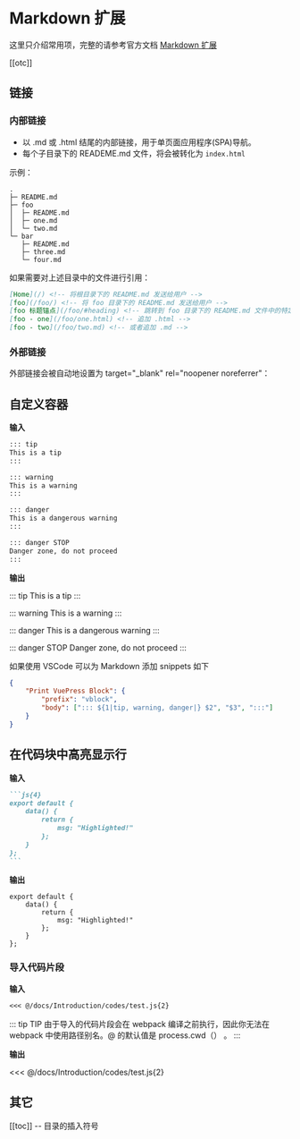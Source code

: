 # Markdown 扩展

这里只介绍常用项，完整的请参考官方文档 [Markdown 扩展](https://www.vuepress.cn/guide/markdown.html#%E6%A0%87%E9%A2%98%E9%94%9A%E7%82%B9-header-anchors)

[[otc]]

## 链接

### 内部链接

-   以 .md 或 .html 结尾的内部链接，用于单页面应用程序(SPA)导航。
-   每个子目录下的 READEME.md 文件，将会被转化为 `index.html`

示例：

```shell
.
├─ README.md
├─ foo
│  ├─ README.md
│  ├─ one.md
│  └─ two.md
└─ bar
   ├─ README.md
   ├─ three.md
   └─ four.md
```

如果需要对上述目录中的文件进行引用：

```md
[Home](/) <!-- 将根目录下的 README.md 发送给用户 -->
[foo](/foo/) <!-- 将 foo 目录下的 README.md 发送给用户 -->
[foo 标题锚点](/foo/#heading) <!-- 跳转到 foo 目录下的 README.md 文件中的特定锚点位置 -->
[foo - one](/foo/one.html) <!-- 追加 .html -->
[foo - two](/foo/two.md) <!-- 或者追加 .md -->
```

### 外部链接

外部链接会被自动地设置为 target="\_blank" rel="noopener noreferrer"：

## 自定义容器

**输入**

```md
::: tip
This is a tip
:::

::: warning
This is a warning
:::

::: danger
This is a dangerous warning
:::

::: danger STOP
Danger zone, do not proceed
:::
```

**输出**

::: tip
This is a tip
:::

::: warning
This is a warning
:::

::: danger
This is a dangerous warning
:::

::: danger STOP
Danger zone, do not proceed
:::

如果使用 VSCode 可以为 Markdown 添加 snippets 如下

```json
{
    "Print VuePress Block": {
        "prefix": "vblock",
        "body": ["::: ${1|tip, warning, danger|} $2", "$3", ":::"]
    }
}
```

## 在代码块中高亮显示行

**输入**

````md
```js{4}
export default {
    data() {
        return {
            msg: "Highlighted!"
        };
    }
};
```
````

**输出**

```js{4}
export default {
    data() {
        return {
            msg: "Highlighted!"
        };
    }
};
```

### 导入代码片段

**输入**

```md
<<< @/docs/Introduction/codes/test.js{2}
```

::: tip TIP
由于导入的代码片段会在 webpack 编译之前执行，因此你无法在 webpack 中使用路径别名。@ 的默认值是 process.cwd（） 。
:::

**输出**

<<< @/docs/Introduction/codes/test.js{2}

## 其它

\[\[toc\]\] -- 目录的插入符号
